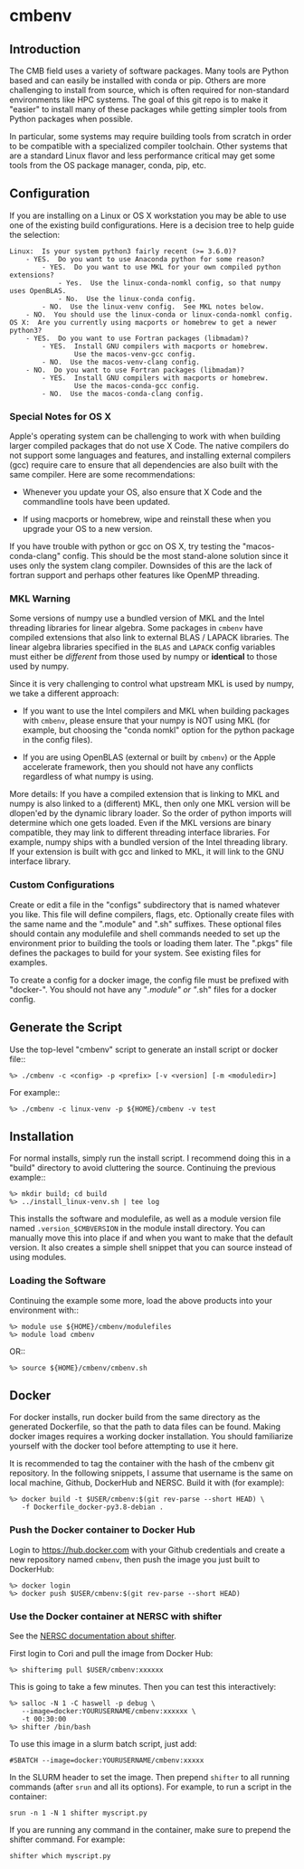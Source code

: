 # cmbenv

## Introduction

The CMB field uses a variety of software packages.  Many tools are Python based
and can easily be installed with conda or pip.  Others are more challenging to
install from source, which is often required for non-standard environments like
HPC systems.  The goal of this git repo is to make it "easier" to install many
of these packages while getting simpler tools from Python packages when
possible.

In particular, some systems may require building tools from scratch in order to
be compatible with a specialized compiler toolchain.  Other systems that are a
standard Linux flavor and less performance critical may get some tools from the
OS package manager, conda, pip, etc.


## Configuration

If you are installing on a Linux or OS X workstation you may be able to use one of the existing build configurations.  Here is a decision tree to help guide the selection:

    Linux:  Is your system python3 fairly recent (>= 3.6.0)?
        - YES.  Do you want to use Anaconda python for some reason?
            - YES.  Do you want to use MKL for your own compiled python extensions?
                - Yes.  Use the linux-conda-nomkl config, so that numpy uses OpenBLAS.
                - No.  Use the linux-conda config.
            - NO.  Use the linux-venv config.  See MKL notes below.
        - NO.  You should use the linux-conda or linux-conda-nomkl config.
    OS X:  Are you currently using macports or homebrew to get a newer python3?
        - YES.  Do you want to use Fortran packages (libmadam)?
            - YES.  Install GNU compilers with macports or homebrew.
                    Use the macos-venv-gcc config.
            - NO.  Use the macos-venv-clang config.
        - NO.  Do you want to use Fortran packages (libmadam)?
            - YES.  Install GNU compilers with macports or homebrew.
                    Use the macos-conda-gcc config.
            - NO.  Use the macos-conda-clang config.

### Special Notes for OS X

Apple's operating system can be challenging to work with when building larger compiled packages that do not use X Code.  The native compilers do not support some languages and features, and installing external compilers (gcc) require care to ensure that all dependencies are also built with the same compiler.  Here are some recommendations:

  - Whenever you update your OS, also ensure that X Code and the commandline tools have been updated.

  - If using macports or homebrew, wipe and reinstall these when you upgrade your OS to a new version.

If you have trouble with python or gcc on OS X, try testing the "macos-conda-clang" config.  This should be the most stand-alone solution since it uses only the system clang compiler.  Downsides of this are the lack of fortran support and perhaps other features like OpenMP threading.

### MKL Warning

Some versions of numpy use a bundled version of MKL and the Intel threading libraries for linear algebra.  Some packages in `cmbenv` have compiled extensions that also link to external BLAS / LAPACK libraries.  The linear algebra libraries specified in the `BLAS` and `LAPACK` config variables must either be *different* from those used by numpy or **identical** to those used by numpy.

Since it is very challenging to control what upstream MKL is used by numpy, we take a different approach:

  - If you want to use the Intel compilers and MKL when building packages with `cmbenv`, please ensure that your numpy is NOT using MKL (for example, but choosing the "conda nomkl" option for the python package in the config files).

  - If you are using OpenBLAS (external or built by `cmbenv`) or the Apple accelerate framework, then you should not have any conflicts regardless of what numpy is using.

More details:  If you have a compiled extension that is linking to MKL and numpy is also
linked to a (different) MKL, then only one MKL version will be dlopen'ed by the dynamic
library loader.  So the order of python imports will determine which one gets loaded.
Even if the MKL versions are binary compatible, they may link to different threading
interface libraries.  For example, numpy ships with a bundled version of the Intel
threading library.  If your extension is built with gcc and linked to MKL, it will link
to the GNU interface library.

### Custom Configurations

Create or edit a file in the "configs" subdirectory that is named whatever you like.
This file will define compilers, flags, etc. Optionally create files with the same name
and the ".module" and ".sh" suffixes.  These optional files should contain any
modulefile and shell commands needed to set up the environment prior to building the
tools or loading them later.  The ".pkgs" file defines the packages to build for your
system.  See existing files for examples.  

To create a config for a docker image, the config file must be prefixed
with "docker-".  You should not have any "*.module" or "*.sh" files for
a docker config.


## Generate the Script

Use the top-level "cmbenv" script to generate an install script or docker file::

    %> ./cmbenv -c <config> -p <prefix> [-v <version] [-m <moduledir>]

For example::

    %> ./cmbenv -c linux-venv -p ${HOME}/cmbenv -v test


## Installation

For normal installs, simply run the install script.  I recommend doing this in a
"build" directory to avoid cluttering the source.  Continuing the previous
example::

    %> mkdir build; cd build
    %> ../install_linux-venv.sh | tee log

This installs the software and modulefile, as well as a module version file
named `.version_$CMBVERSION` in the module install directory.  You can manually
move this into place if and when you want to make that the default version.  It
also creates a simple shell snippet that you can source instead of using
modules.  

### Loading the Software

Continuing the example some more, load the above products into your environment
with::

    %> module use ${HOME}/cmbenv/modulefiles
    %> module load cmbenv

OR::

    %> source ${HOME}/cmbenv/cmbenv.sh


## Docker

For docker installs, run docker build from the same directory as the
generated Dockerfile, so that the path to data files can be found.  Making
docker images requires a working docker installation.  You
should familiarize yourself with the docker tool before attempting to use
it here.

It is recommended to tag the container with the hash of the cmbenv git
repository. In the following snippets, I assume that username is the same on
local machine, Github, DockerHub and NERSC. Build it with (for example):

    %> docker build -t $USER/cmbenv:$(git rev-parse --short HEAD) \
       -f Dockerfile_docker-py3.8-debian .

### Push the Docker container to Docker Hub

Login to <https://hub.docker.com> with your Github credentials and create
a new repository named `cmbenv`, then push the image you just built to
DockerHub:

    %> docker login
    %> docker push $USER/cmbenv:$(git rev-parse --short HEAD)

### Use the Docker container at NERSC with shifter

See the [NERSC documentation about shifter](http://www.nersc.gov/users/software/using-shifter-and-docker/using-shifter-at-nersc/).

First login to Cori and pull the image from Docker Hub:

    %> shifterimg pull $USER/cmbenv:xxxxxx

This is going to take a few minutes. Then you can test this interactively:

    %> salloc -N 1 -C haswell -p debug \
       --image=docker:YOURUSERNAME/cmbenv:xxxxxx \
       -t 00:30:00
    %> shifter /bin/bash

To use this image in a slurm batch script, just add:

    #SBATCH --image=docker:YOURUSERNAME/cmbenv:xxxxx

In the SLURM header to set the image. Then prepend `shifter` to all running commands
(after `srun` and all its options).  For example, to run a script in the container:

    srun -n 1 -N 1 shifter myscript.py

If you are running any command in the container, make sure to prepend the shifter
command.  For example:

    shifter which myscript.py
